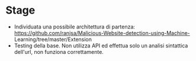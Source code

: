 # Stage
- Individuata una possibile architettura di partenza: https://github.com/ranjsa/Malicious-Website-detection-using-Machine-    Learning/tree/master/Extension
- Testing della base. Non utilizza API ed effettua solo un analisi sintattica dell'url, non funziona correttamente.
